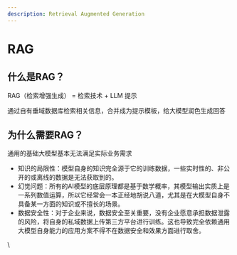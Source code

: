 ```yaml
---
description: Retrieval Augmented Generation
---
```


# RAG

## 什么是RAG？

RAG（检索增强生成） = 检索技术 + LLM 提示

通过自有垂域数据库检索相关信息，合并成为提示模板，给大模型润色生成回答

## 为什么需要RAG？

通用的基础大模型基本无法满足实际业务需求

* 知识的局限性：模型自身的知识完全源于它的训练数据，一些实时性的、非公开的或离线的数据是无法获取到的。
* 幻觉问题：所有的AI模型的底层原理都是基于数学概率，其模型输出实质上是一系列数值运算，所以它经常会一本正经地胡说八道，尤其是在大模型自身不具备某一方面的知识或不擅长的场景。
* 数据安全性：对于企业来说，数据安全至关重要，没有企业愿意承担数据泄露的风险，将自身的私域数据上传第三方平台进行训练。这也导致完全依赖通用大模型自身能力的应用方案不得不在数据安全和效果方面进行取舍。



\
